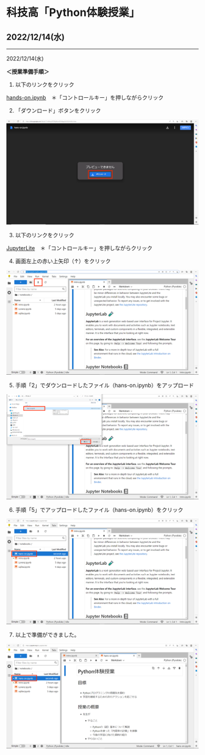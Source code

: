 # 科技高「Python体験授業」
## 2022/12/14(水)

---

2022/12/14(水)

**＜授業準備手順＞**

1. 以下のリンクをクリック

[hands-on.ipynb](https://drive.google.com/file/d/17mIMwyUPOlfgWyrw05oBggsZeOGLHm8m/view?usp=sharing?)　＊「コントロールキー」を押しながらクリック

2. 「ダウンロード」ボタンをクリック

![](fig_readme/1_down_load.png)

3. 以下のリンクをクリック

[JupyterLite](https://jupyter.org/try-jupyter/lab/?target=_blank)　＊「コントロールキー」を押しながらクリック

4. 画面左上の赤い上矢印（↑）をクリック

![2_open_jupyterlab.png](fig_readme//2_open_jupyterlab.png)

5. 手順「2」でダウンロードしたファイル（hans-on.ipynb）をアップロード

![3_upload_ipynb.png](fig_readme//3_upload_ipynb.png)

6. 手順「5」でアップロードしたファイル（hans-on.ipynb）をクリック

![4_open_ipynb.png](fig_readme//4_open_ipynb.png)

7. 以上で準備ができました。

![5_done.png](fig_readme//5_done.png)

